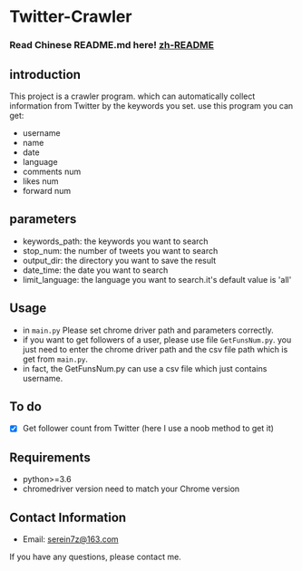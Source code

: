 # Twitter-Crawler

### Read Chinese README.md here! [zh-README](https://github.com/QingYunA/Twitter-Crawler/blob/master/zh-README.md)
## introduction
This project is a crawler program. which can automatically collect information from Twitter by the keywords you set. use this program you can get:
- username
- name
- date
- language
- comments num
- likes num
- forward num
## parameters 
- keywords_path: the keywords you want to search
- stop_num: the number of tweets you want to search
- output_dir: the directory you want to save the result
- date_time: the date you want to search
- limit_language: the language you want to search.it's default value is 'all'
## Usage
- in `main.py` Please set chrome driver path and parameters correctly.
- if you want to get followers of a user, please use file `GetFunsNum.py`. you just need to enter the chrome driver path and the csv file path which is get from `main.py`.
- in fact, the GetFunsNum.py can use a csv file which just contains username.
## To do
- [x] Get follower count from Twitter (here I use a noob method to get it)
## Requirements
- python>=3.6
- chromedriver version need to match your Chrome version
## Contact Information
- Email: serein7z@163.com 

If you have any questions, please contact me.

